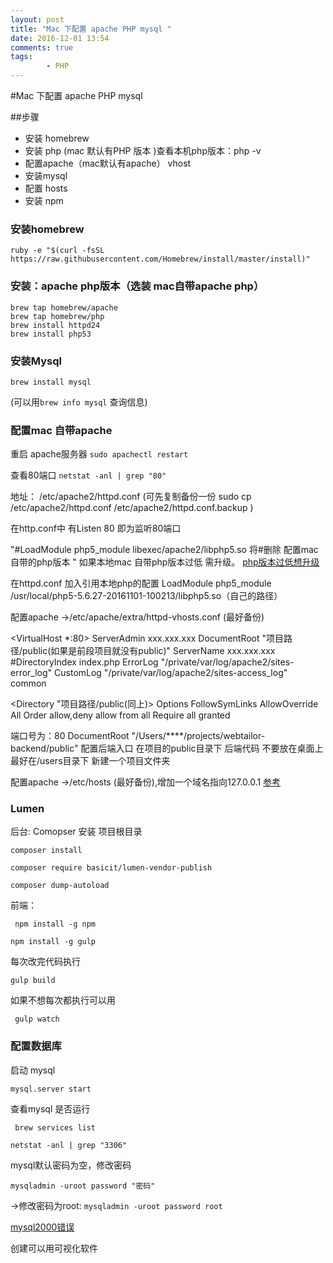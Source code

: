 ```yaml
---
layout: post
title: "Mac 下配置 apache PHP mysql "
date: 2016-12-01 13:54
comments: true
tags: 
        - PHP
---
```


#Mac 下配置 apache PHP mysql 

##步骤
 - 安装 homebrew
 - 安装 php (mac 默认有PHP 版本 )查看本机php版本：php -v
 - 配置apache（mac默认有apache）   vhost
 - 安装mysql 
 - 配置 hosts
 - 安装 npm 

### 安装homebrew
```ruby -e "$(curl -fsSL https://raw.githubusercontent.com/Homebrew/install/master/install)"```


### 安装：apache php版本（选装 mac自带apache php）
```
brew tap homebrew/apache
brew tap homebrew/php
brew install httpd24
brew install php53
```

### 安装Mysql
```brew install mysql```

(可以用```brew info mysql``` 查询信息)


### 配置mac 自带apache
重启 apache服务器 ```sudo apachectl restart``` 

查看80端口 ```netstat -anl | grep "80"```

地址： /etc/apache2/httpd.conf (可先复制备份一份  sudo cp /etc/apache2/httpd.conf /etc/apache2/httpd.conf.backup )

在http.conf中 有Listen 80 即为监听80端口

"#LoadModule php5_module libexec/apache2/libphp5.so 将#删除 配置mac自带的php版本  "
如果本地mac 自带php版本过低 需升级。
[php版本过低想升级](http://weiww.jianshu.com/p/0456dd3cc78b)

 在httpd.conf 加入引用本地php的配置 LoadModule php5_module  /usr/local/php5-5.6.27-20161101-100213/libphp5.so（自己的路径）
 
 配置apache ->/etc/apache/extra/httpd-vhosts.conf (最好备份)
 
 <VirtualHost *:80>
    ServerAdmin xxx.xxx.xxx
    DocumentRoot "项目路径/public(如果是前段项目就没有public)"
    ServerName xxx.xxx.xxx
    #DirectoryIndex index.php
    ErrorLog "/private/var/log/apache2/sites-error_log"
    CustomLog "/private/var/log/apache2/sites-access_log" common

 <Directory  "项目路径/public(同上)>
 Options FollowSymLinks
 AllowOverride All
 Order allow,deny
 allow from all
 Require all granted  
 </Directory>
</VirtualHost>
 
 端口号为：80
  DocumentRoot "/Users/****/projects/webtailor-backend/public"  配置后端入口 在项目的public目录下 后端代码 不要放在桌面上 最好在/users目录下 新建一个项目文件夹

配置apache ->/etc/hosts (最好备份),增加一个域名指向127.0.0.1
 [参考](https://my.oschina.net/joanfen/blog/171109)
 


### Lumen
后台:
Comopser 安装 项目根目录

```
composer install
```

```
composer require basicit/lumen-vendor-publish
```

```
composer dump-autoload
```
前端：

``` npm install -g npm```

```npm install -g gulp```

每次改完代码执行

``` gulp build ```

如果不想每次都执行可以用

``` gulp watch```


### 配置数据库  
启动 mysql 

```mysql.server start```

查看mysql 是否运行

``` brew services list```

```netstat -anl | grep "3306"   ```


mysql默认密码为空，修改密码 

```mysqladmin -uroot password "密码" ```

->修改密码为root:   ```mysqladmin -uroot password root```

[mysql2000错误](http://stackoverflow.com/questions/15016376/cant-connect-to-local-mysql-server-through-socket-homebrew)

创建可以用可视化软件

 

